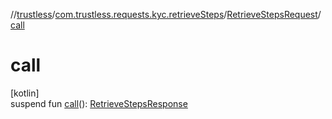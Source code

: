 //[trustless](../../../index.md)/[com.trustless.requests.kyc.retrieveSteps](../index.md)/[RetrieveStepsRequest](index.md)/[call](call.md)

# call

[kotlin]\
suspend fun [call](call.md)(): [RetrieveStepsResponse](../-retrieve-steps-response/index.md)
